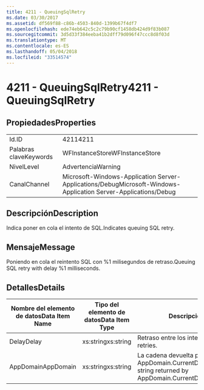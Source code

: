 ```yaml
---
title: 4211 - QueuingSqlRetry
ms.date: 03/30/2017
ms.assetid: df569f88-c86b-4503-840d-1399b67f4df7
ms.openlocfilehash: ede74eb642c5c2c79b90cf1458db424d9f83b087
ms.sourcegitcommit: 3d5d33f384eeba41b2dff79d096f47ccc8d8f03d
ms.translationtype: MT
ms.contentlocale: es-ES
ms.lasthandoff: 05/04/2018
ms.locfileid: "33514574"
---
```

# <a name="4211---queuingsqlretry"></a><span data-ttu-id="2114a-102">4211 - QueuingSqlRetry</span><span class="sxs-lookup"><span data-stu-id="2114a-102">4211 - QueuingSqlRetry</span></span>
## <a name="properties"></a><span data-ttu-id="2114a-103">Propiedades</span><span class="sxs-lookup"><span data-stu-id="2114a-103">Properties</span></span>  
  
|||  
|-|-|  
|<span data-ttu-id="2114a-104">Id.</span><span class="sxs-lookup"><span data-stu-id="2114a-104">ID</span></span>|<span data-ttu-id="2114a-105">4211</span><span class="sxs-lookup"><span data-stu-id="2114a-105">4211</span></span>|  
|<span data-ttu-id="2114a-106">Palabras clave</span><span class="sxs-lookup"><span data-stu-id="2114a-106">Keywords</span></span>|<span data-ttu-id="2114a-107">WFInstanceStore</span><span class="sxs-lookup"><span data-stu-id="2114a-107">WFInstanceStore</span></span>|  
|<span data-ttu-id="2114a-108">Nivel</span><span class="sxs-lookup"><span data-stu-id="2114a-108">Level</span></span>|<span data-ttu-id="2114a-109">Advertencia</span><span class="sxs-lookup"><span data-stu-id="2114a-109">Warning</span></span>|  
|<span data-ttu-id="2114a-110">Canal</span><span class="sxs-lookup"><span data-stu-id="2114a-110">Channel</span></span>|<span data-ttu-id="2114a-111">Microsoft-Windows-Application Server-Applications/Debug</span><span class="sxs-lookup"><span data-stu-id="2114a-111">Microsoft-Windows-Application Server-Applications/Debug</span></span>|  
  
## <a name="description"></a><span data-ttu-id="2114a-112">Descripción</span><span class="sxs-lookup"><span data-stu-id="2114a-112">Description</span></span>  
 <span data-ttu-id="2114a-113">Indica poner en cola el intento de SQL.</span><span class="sxs-lookup"><span data-stu-id="2114a-113">Indicates queuing SQL retry.</span></span>  
  
## <a name="message"></a><span data-ttu-id="2114a-114">Mensaje</span><span class="sxs-lookup"><span data-stu-id="2114a-114">Message</span></span>  
 <span data-ttu-id="2114a-115">Poniendo en cola el reintento SQL con %1 milisegundos de retraso.</span><span class="sxs-lookup"><span data-stu-id="2114a-115">Queuing SQL retry with delay %1 milliseconds.</span></span>  
  
## <a name="details"></a><span data-ttu-id="2114a-116">Detalles</span><span class="sxs-lookup"><span data-stu-id="2114a-116">Details</span></span>  
  
|<span data-ttu-id="2114a-117">Nombre del elemento de datos</span><span class="sxs-lookup"><span data-stu-id="2114a-117">Data Item Name</span></span>|<span data-ttu-id="2114a-118">Tipo del elemento de datos</span><span class="sxs-lookup"><span data-stu-id="2114a-118">Data Item Type</span></span>|<span data-ttu-id="2114a-119">Descripción</span><span class="sxs-lookup"><span data-stu-id="2114a-119">Description</span></span>|  
|--------------------|--------------------|-----------------|  
|<span data-ttu-id="2114a-120">Delay</span><span class="sxs-lookup"><span data-stu-id="2114a-120">Delay</span></span>|<span data-ttu-id="2114a-121">xs:string</span><span class="sxs-lookup"><span data-stu-id="2114a-121">xs:string</span></span>|<span data-ttu-id="2114a-122">Retraso entre los intentos.</span><span class="sxs-lookup"><span data-stu-id="2114a-122">The delay between retries.</span></span>|  
|<span data-ttu-id="2114a-123">AppDomain</span><span class="sxs-lookup"><span data-stu-id="2114a-123">AppDomain</span></span>|<span data-ttu-id="2114a-124">xs:string</span><span class="sxs-lookup"><span data-stu-id="2114a-124">xs:string</span></span>|<span data-ttu-id="2114a-125">La cadena devuelta por AppDomain.CurrentDomain.FriendlyName.</span><span class="sxs-lookup"><span data-stu-id="2114a-125">The string returned by AppDomain.CurrentDomain.FriendlyName.</span></span>|
